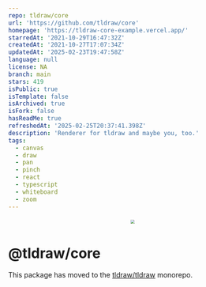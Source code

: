 ```yaml
---
repo: tldraw/core
url: 'https://github.com/tldraw/core'
homepage: 'https://tldraw-core-example.vercel.app/'
starredAt: '2021-10-29T16:47:32Z'
createdAt: '2021-10-27T17:07:34Z'
updatedAt: '2025-02-23T19:47:58Z'
language: null
license: NA
branch: main
stars: 419
isPublic: true
isTemplate: false
isArchived: true
isFork: false
hasReadMe: true
refreshedAt: '2025-02-25T20:37:41.398Z'
description: 'Renderer for tldraw and maybe you, too.'
tags:
  - canvas
  - draw
  - pan
  - pinch
  - react
  - typescript
  - whiteboard
  - zoom
---
```


<div style="text-align: center; transform: scale(.5); color: black;">
  <img src="card-repo.png"/>
</div>

# @tldraw/core

This package has moved to the [tldraw/tldraw](https://github.com/tldraw/tldraw) monorepo.
